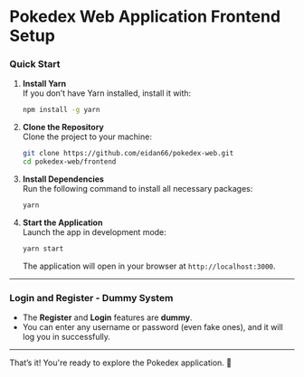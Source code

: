 
# Pokedex Web Application Frontend Setup

### **Quick Start**

1. **Install Yarn**  
   If you don’t have Yarn installed, install it with:  
   ```bash
   npm install -g yarn
   ```

2. **Clone the Repository**  
   Clone the project to your machine:  
   ```bash
   git clone https://github.com/eidan66/pokedex-web.git
   cd pokedex-web/frontend
   ```

3. **Install Dependencies**  
   Run the following command to install all necessary packages:  
   ```bash
   yarn
   ```

4. **Start the Application**  
   Launch the app in development mode:  
   ```bash
   yarn start
   ```

   The application will open in your browser at `http://localhost:3000`.

---

### **Login and Register - Dummy System**

- The **Register** and **Login** features are **dummy**.  
- You can enter any username or password (even fake ones), and it will log you in successfully.

---

That’s it! You're ready to explore the Pokedex application. 🚀
